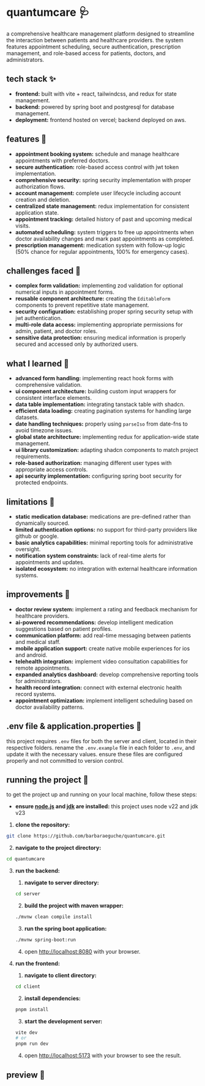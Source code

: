 # quantumcare 🩺
a comprehensive healthcare management platform designed to streamline the interaction between patients and healthcare 
providers. the system features appointment scheduling, secure authentication, prescription management, and role-based 
access for patients, doctors, and administrators.

## tech stack ✨
- **frontend:** built with vite + react, tailwindcss, and redux for state management.
- **backend:** powered by spring boot and postgresql for database management.
- **deployment:** frontend hosted on vercel; backend deployed on aws.

## features 👾
- **appointment booking system:** schedule and manage healthcare appointments with preferred doctors.
- **secure authentication:** role-based access control with jwt token implementation.
- **comprehensive security:** spring security implementation with proper authorization flows.
- **account management:** complete user lifecycle including account creation and deletion.
- **centralized state management:** redux implementation for consistent application state.
- **appointment tracking:** detailed history of past and upcoming medical visits.
- **automated scheduling:** system triggers to free up appointments when doctor availability changes and mark past appointments as completed.
- **prescription management:** medication system with follow-up logic (50% chance for regular appointments, 100% for emergency cases).


## challenges faced 💢
- **complex form validation:** implementing zod validation for optional numerical inputs in appointment forms.
- **reusable component architecture:** creating the `EditableForm` components to prevent repetitive state management.
- **security configuration:** establishing proper spring security setup with jwt authentication.
- **multi-role data access:** implementing appropriate permissions for admin, patient, and doctor roles.
- **sensitive data protection:** ensuring medical information is properly secured and accessed only by authorized users.

## what I learned 💭
- **advanced form handling:** implementing react hook forms with comprehensive validation.
- **ui component architecture:** building custom input wrappers for consistent interface elements.
- **data table implementation:** integrating tanstack table with shadcn.
- **efficient data loading:** creating pagination systems for handling large datasets.
- **date handling techniques:** properly using `parseIso` from date-fns to avoid timezone issues.
- **global state architecture:** implementing redux for application-wide state management.
- **ui library customization:** adapting shadcn components to match project requirements.
- **role-based authorization:** managing different user types with appropriate access controls.
- **api security implementation:** configuring spring boot security for protected endpoints.

## limitations 🚨
- **static medication database:** medications are pre-defined rather than dynamically sourced.
- **limited authentication options:** no support for third-party providers like github or google.
- **basic analytics capabilities:** minimal reporting tools for administrative oversight.
- **notification system constraints:** lack of real-time alerts for appointments and updates.
- **isolated ecosystem:** no integration with external healthcare information systems.

## improvements 🌱
- **doctor review system:** implement a rating and feedback mechanism for healthcare providers.
- **ai-powered recommendations:** develop intelligent medication suggestions based on patient profiles.
- **communication platform:** add real-time messaging between patients and medical staff.
- **mobile application support:** create native mobile experiences for ios and android.
- **telehealth integration:** implement video consultation capabilities for remote appointments.
- **expanded analytics dashboard:** develop comprehensive reporting tools for administrators.
- **health record integration:** connect with external electronic health record systems.
- **appointment optimization:** implement intelligent scheduling based on doctor availability patterns.

## .env file & application.properties 📄
this project requires `.env` files for both the server and client, located in their respective folders. rename the 
`.env.example` file in each folder to `.env`, and update it with the necessary values. ensure these files are 
configured properly and not committed to version control.

## running the project 🏁
to get the project up and running on your local machine, follow these steps:

- **ensure [node.js](https://nodejs.org/en) and [jdk](https://www.oracle.com/java/technologies/downloads/) are installed:** this project uses node v22 and jdk v23
1. **clone the repository:**
```bash
git clone https://github.com/barbaraeguche/quantumcare.git
```

2. **navigate to the project directory:**
```bash
cd quantumcare
```

3. **run the backend:**
   1. **navigate to server directory:**
   ```bash
   cd server
   ```
   2. **build the project with maven wrapper:**
   ```bash
   ./mvnw clean compile install
   ```
   3. **run the spring boot application:**
   ```bash
   ./mvnw spring-boot:run
   ```
   4. open [http://localhost:8080](http://localhost:8080) with your browser.

4. **run the frontend:**
   1. **navigate to client directory:**
   ```bash
   cd client
   ```
   2. **install dependencies:**
   ```bash
   pnpm install
   ```
   3. **start the development server:**
   ```bash
   vite dev
   # or
   pnpm run dev
   ```
   4. open [http://localhost:5173](http://localhost:5173/) with your browser to see the result.

## preview 📸